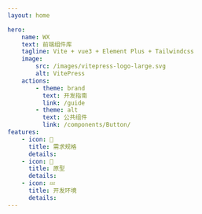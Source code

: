 ```yaml
---
layout: home

hero:
    name: WX
    text: 前端组件库
    tagline: Vite + vue3 + Element Plus + Tailwindcss
    image:
        src: /images/vitepress-logo-large.svg
        alt: VitePress
    actions:
        - theme: brand
          text: 开发指南
          link: /guide
        - theme: alt
          text: 公共组件
          link: /components/Button/
features:
    - icon: 📖
      title: 需求规格
      details: 
    - icon: 💪
      title: 原型
      details: 
    - icon: 💤
      title: 开发环境
      details: 
---
```

